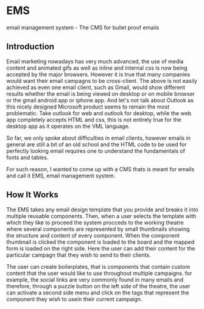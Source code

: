 # EMS
email management system - The CMS for bullet proof emails

<h2>Introduction</h2>
Email marketing nowadays has very much advanced, the use of media content and animated gifs as well as inline and internal css is now being accepted by the major browsers. However it is true that many companies would want their email campagns to be cross-client. 
The above is not easily achieved as even one email client, such as Gmail, would show different results whether the email is being viewed on desktop or on mobile browser or the gmail android app or iphone app. And let's not talk about Outlook as this nicely designed Microsoft product seems to remain the most problematic. Take outlook for web and outlook for desktop, while the web app completely accepts HTML and css, this is not entirely true for the desktop app as it operates on the VML language. 

So far, we only spoke about difficulties in email clients, however emails in general are still a bit of an old school and the HTML code to be used for perfectly looking email requires one to understand the fundamentals of fonts and tables.

For such reason, I wanted to come up with a CMS thats is meant for emails and call it EMS, email management system.

<h2>How It Works</h2>
The EMS takes any email design template that you provide and breaks it into multiple reusable components. Then, when a user selects the template with which they like to proceed the system procceds to the working theatre where several components are represented by small thumbnails showing the structure and content of every component. When the component thumbnail is clicked the component is loaded to the board and the mapped form is loaded on the right side. Here the user can add their content for the particular campagn that they wish to send to their clients.

The user can create boilerplates, that is components that contain custom content that the user would like to use throughout multiple campaigns. for example, the social links are very commonly found in many emails and therefore, through a puzzle button on the left side of the theatre, the user can activate a second side menu and click on the tags that represent the component they wish to usein their current campaign.
